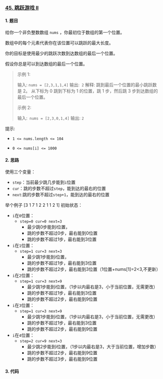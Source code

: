 ### [45. 跳跃游戏 II](https://leetcode-cn.com/problems/jump-game-ii/) 

#### 1. 题目

给你一个非负整数数组 `nums` ，你最初位于数组的第一个位置。

数组中的每个元素代表你在该位置可以跳跃的最大长度。

你的目标是使用最少的跳跃次数到达数组的最后一个位置。

假设你总是可以到达数组的最后一个位置。

> 示例 1:
>
> 输入: `nums = [2,3,1,1,4]`
> 输出:` 2`
> 解释: 跳到最后一个位置的最小跳跃数是 2。
> 从下标为 0 跳到下标为 1 的位置，跳 1 步，然后跳 3 步到达数组的最后一个位置。
>
> 示例 2:
>
> 输入:` nums = [2,3,0,1,4]`
> 输出: `2`
>
>
> 


提示:

- `1 <= nums.length <= 104`

- `0 <= nums[i] <= 1000`

#### 2. 思路

使用三个变量：

- `step`：当前最少跳几步能到`i`位置
- `cur`：跳的步数不超过`step`，能到达的最右的位置
- `next`:跳的步数不超过`step+1`，能到达的最右的位置

举个例子
[3 1 7 1 2 2 1 1 2 1]
初始状态：
- `i`在`0`位置： 
  - `step=0 cur=0 next=3`
    - 最少跳0步能到i位置，
    - 跳的步数不超过0步，最右能到0位置
    - 跳的步数不超过1步，最右能到3位置
- `i`在`1`位置：
  - `step=1 cur=3 next=3`
    - 最少跳1步能到i位置，
    - 跳的步数不超过1步，最右能到3位置
    - 跳的步数不超过2步，最右能到3位置（1位置+nums[1]=2<3,不更新）
- `i`在`2`位置：
  - `step=1 cur=3 next=9`
    - 最少跳1步能到i位置，（1步以内最右是3，小于当前位置，无需更改）
    - 跳的步数不超过1步，最右能到3位置
    - 跳的步数不超过2步，最右能到9位置
- `i`在`3`位置：
  - `step=1 cur=3 next=9`
    - 最少跳1步能到i位置，（1步以内最右是3，小于当前位置，无需更改）
    - 跳的步数不超过1步，最右能到3位置
    - 跳的步数不超过2步，最右能到9位置
- `i`在`4`位置：
  - `step=2 cur=9 next=3`
    - 最少跳2步能到i位置，（1步以内最右是3，大于当前位置，增加步数）
    - 跳的步数不超过2步，最右能到9位置
    - 跳的步数不超过3步，最右能到9位置
#### 3. 代码

```python

```

